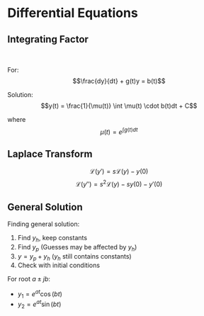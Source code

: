 #   Differential Equations

##  Integrating Factor
<br>

For:
$$\frac{dy}{dt} + g(t)y = b(t)$$

Solution:
$$y(t) = \frac{1}{\mu(t)} \int \mu(t) \cdot b(t)dt + C$$

where $$\mu(t) = e^{\int g(t)dt}$$


##  Laplace Transform

$$\mathcal{L}(y') = s\mathcal{L}(y) - y(0)$$
$$\mathcal{L}(y'') = s^{2} \mathcal{L}(y) - sy(0) - y'(0)$$


##  General Solution

Finding general solution:

1. Find $y_h$, keep constants
2. Find $y_p$ (Guesses may be affected by $y_h$)
3. $y = y_p + y_h$ ($y_h$ still contains constants)
4. Check with initial conditions
   
For root $a \pm jb$:

- $y_1 = e^{at} \cos{(bt)}$
- $y_2 = e^{at} \sin{(bt)}$